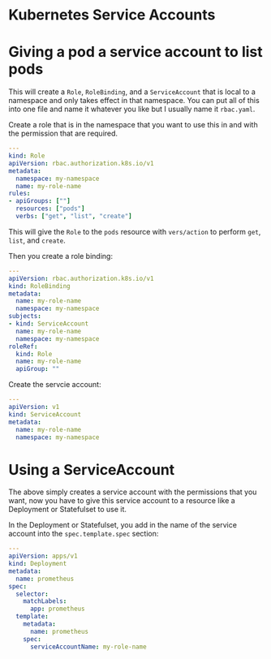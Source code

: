 Kubernetes Service Accounts
===========================

# Giving a pod a service account to list pods
This will create a `Role`, `RoleBinding`, and a `ServiceAccount` that is local
to a namespace and only takes effect in that namespace.  You can put all of this
into one file and name it whatever you like but I usually name it `rbac.yaml`.

Create a role that is in the namespace that you want to use this in and with
the permission that are required.

```yaml
---
kind: Role
apiVersion: rbac.authorization.k8s.io/v1
metadata:
  namespace: my-namespace
  name: my-role-name
rules:
- apiGroups: [""]
  resources: ["pods"]
  verbs: ["get", "list", "create"]
```

This will give the `Role` to the `pods` resource with `vers/action` to perform
`get`, `list`, and `create`.

Then you create a role binding:

```yaml
---
apiVersion: rbac.authorization.k8s.io/v1
kind: RoleBinding
metadata:
  name: my-role-name
  namespace: my-namespace
subjects:
- kind: ServiceAccount
  name: my-role-name
  namespace: my-namespace
roleRef:
  kind: Role
  name: my-role-name
  apiGroup: ""
```

Create the servcie account:

```yaml
---
apiVersion: v1
kind: ServiceAccount
metadata:
  name: my-role-name
  namespace: my-namespace
```

# Using a ServiceAccount
The above simply creates a service account with the permissions that you want,
now you have to give this service account to a resource like a Deployment or Statefulset
to use it.

In the Deployment or Statefulset, you add in the name of the service account into
the `spec.template.spec` section:

```yaml
---
apiVersion: apps/v1
kind: Deployment
metadata:
  name: prometheus
spec:
  selector:
    matchLabels:
      app: prometheus
  template:
    metadata:
      name: prometheus
    spec:
      serviceAccountName: my-role-name
```
